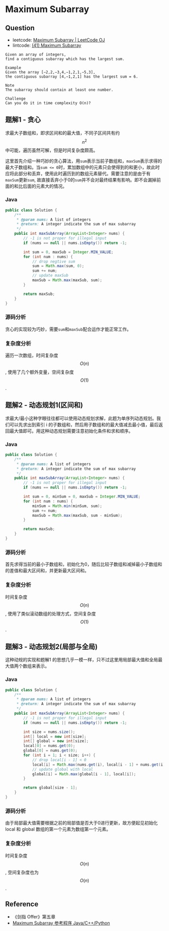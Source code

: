 # Maximum Subarray

## Question

- leetcode: [Maximum Subarray | LeetCode OJ](https://leetcode.com/problems/maximum-subarray/)
- lintcode: [(41) Maximum Subarray](http://www.lintcode.com/en/problem/maximum-subarray/)

```
Given an array of integers,
find a contiguous subarray which has the largest sum.

Example
Given the array [−2,2,−3,4,−1,2,1,−5,3],
the contiguous subarray [4,−1,2,1] has the largest sum = 6.

Note
The subarray should contain at least one number.

Challenge
Can you do it in time complexity O(n)?
```

## 题解1 - 贪心

求最大子数组和，即求区间和的最大值，不同子区间共有约 $$n^2$$ 中可能，遍历虽然可解，但是时间复杂度颇高。

这里首先介绍一种巧妙的贪心算法，用`sum`表示当前子数组和，`maxSum`表示求得的最大子数组和。当`sum <= 0`时，累加数组中的元素只会使得到的和更小，故此时应将此部分和丢弃，使用此时遍历到的数组元素替代。需要注意的是由于有`maxSum`更新`sum`, 故直接丢弃小于0的`sum`并不会对最终结果有影响。即不会漏掉前面的和比后面的元素大的情况。

### Java

```java
public class Solution {
    /**
     * @param nums: A list of integers
     * @return: A integer indicate the sum of max subarray
     */
    public int maxSubArray(ArrayList<Integer> nums) {
        // -1 is not proper for illegal input
        if (nums == null || nums.isEmpty()) return -1;

        int sum = 0, maxSub = Integer.MIN_VALUE;
        for (int num : nums) {
            // drop negtive sum
            sum = Math.max(sum, 0);
            sum += num;
            // update maxSub
            maxSub = Math.max(maxSub, sum);
        }

        return maxSub;
    }
}
```

### 源码分析

贪心的实现较为巧妙，需要`sum`和`maxSub`配合运作才能正常工作。

### 复杂度分析

遍历一次数组，时间复杂度 $$O(n)$$, 使用了几个额外变量，空间复杂度 $$O(1)$$.

## 题解2 - 动态规划1(区间和)

求最大/最小这种字眼往往都可以使用动态规划求解，此题为单序列动态规划。我们可以先求出到索引 i 的子数组和，然后用子数组和的最大值减去最小值，最后返回最大值即可。用这种动态规划需要注意初始化条件和求和顺序。

### Java

```java
public class Solution {
    /**
     * @param nums: A list of integers
     * @return: A integer indicate the sum of max subarray
     */
    public int maxSubArray(ArrayList<Integer> nums) {
        // -1 is not proper for illegal input
        if (nums == null || nums.isEmpty()) return -1;

        int sum = 0, minSum = 0, maxSub = Integer.MIN_VALUE;
        for (int num : nums) {
            minSum = Math.min(minSum, sum);
            sum += num;
            maxSub = Math.max(maxSub, sum - minSum);
        }

        return maxSub;
    }
}
```

### 源码分析

首先求得当前的最小子数组和，初始化为0，随后比较子数组和减掉最小子数组和的差值和最大区间和，并更新最大区间和。

### 复杂度分析

时间复杂度 $$O(n)$$, 使用了类似滚动数组的处理方式，空间复杂度 $$O(1)$$.

## 题解3 - 动态规划2(局部与全局)

这种动规的实现和题解1 的思想几乎一模一样，只不过这里用局部最大值和全局最大值两个数组来表示。

### Java

```java
public class Solution {
    /**
     * @param nums: A list of integers
     * @return: A integer indicate the sum of max subarray
     */
    public int maxSubArray(ArrayList<Integer> nums) {
        // -1 is not proper for illegal input
        if (nums == null || nums.isEmpty()) return -1;

        int size = nums.size();
        int[] local = new int[size];
        int[] global = new int[size];
        local[0] = nums.get(0);
        global[0] = nums.get(0);
        for (int i = 1; i < size; i++) {
            // drop local[i - 1] < 0
            local[i] = Math.max(nums.get(i), local[i - 1] + nums.get(i));
            // update global with local
            global[i] = Math.max(global[i - 1], local[i]);
        }

        return global[size - 1];
    }
}
```

### 源码分析

由于局部最大值需要根据之前的局部值是否大于0进行更新，故方便起见初始化 local 和 global 数组的第一个元素为数组第一个元素。

### 复杂度分析

时间复杂度 $$O(n)$$, 空间复杂度也为 $$O(n)$$.

## Reference

- 《剑指 Offer》第五章
- [Maximum Subarray 参考程序 Java/C++/Python](http://www.jiuzhang.com/solutions/maximum-subarray/)
